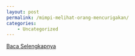 ```yaml
---
layout: post
permalink: /mimpi-melihat-orang-mencurigakan/
categories:
    - Uncategorized
---
```


[Baca Selengkapnya](/09)